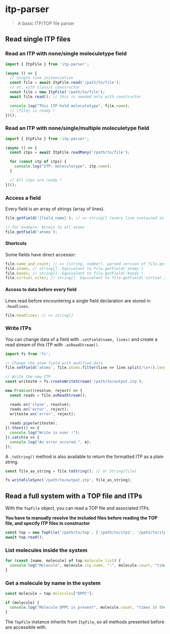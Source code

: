 # itp-parser

> A basic ITP/TOP file parser

## Read single ITP files
### Read an ITP with none/single moleculetype field

```ts
import { ItpFile } from 'itp-parser';

(async () => {
  // Single line instanciation
  const file = await ItpFile.read('/path/to/file');
  // or, with classic constructor
  const file = new ItpFile('/path/to/file');
  await file.read(); // this is needed only with constructor

  console.log("This ITP hold moleculetype", file.name);
  // {file} is ready !
})();
```

### Read an ITP with none/single/multiple moleculetype field

```ts
import { ItpFile } from 'itp-parser';

(async () => {
  const itps = await ItpFile.readMany('/path/to/file');

  for (const itp of itps) {
    console.log("ITP: moleculetype", itp.name);
  }

  // All itps are ready !
})();
```

### Access a field

Every field is an array of strings (array of lines).

```ts
file.getField('{field_name}'); // => string[] (every line contained in the field. Empty lines are skipped.)

// For example: Access to all atoms
file.getField('atoms');
```

#### Shortcuts

Some fields have direct accessor:
```ts
file.name_and_count; // => [string, number]. parsed version of file.getField('moleculetype')
file.atoms; // string[]. Equivalent to file.getField('atoms')
file.bonds; // string[]. Equivalent to file.getField('bonds')
file.virtual_sites; // string[]. Equivalent to file.getField('virtual_sitesn')
```

#### Access to data before every field

Lines read before encountering a single field declaration are stored in `.headlines`.

```ts
file.headlines; // => string[]
```

### Write ITPs

You can change data of a field with `.setField(name, lines)` and create a read stream of this ITP with `.asReadStream()`.

```ts
import fs from 'fs';

// Change the atom field with modified data
file.setField('atoms', file.atoms.filter(line => line.split(/\s+/).length > 3));

// Write the new ITP
const writestm = fs.createWriteStream('/path/to/output.itp');

new Promise((resolve, reject) => {
  const reads = file.asReadStream();

  reads.on('close', resolve);
  reads.on('error', reject);
  writestm.on('error', reject);
  
  reads.pipe(writestm);
}).then(() => {
  console.log("Write is over !");
}).catch(e => {
  console.log("An error occured.", e);
});
```

A `.toString()` method is also available to return the formatted ITP as a plain string.
```ts
const file_as_string = file.toString(); // or String(file)

fs.writeFileSync('/path/to/output.itp', file_as_string);
```

## Read a full system with a TOP file and ITPs

With the `TopFile` object, you can read a TOP file and associated ITPs.

**You have to manually resolve the included files before reading the TOP file, and specify ITP files in constructor**

```ts
const top = new TopFile('/path/to/top', ['/path/to/itp1', '/path/to/itp2']);
await top.read();
```

### List molecules inside the system
```ts
for (const [name, molecule] of top.molecule_list) {
  console.log("Molecule", molecule.itp.name, ":", molecule.count, "times in the system");
}
```

### Get a molecule by name in the system
```ts
const molecule = top.molecules["DPPC"];

if (molecule) {
  console.log("Molecule DPPC is present", molecule.count, "times in the system");
}
```

The `TopFile` instance inherits from `ItpFile`, so all methods presented before are accessible with.
